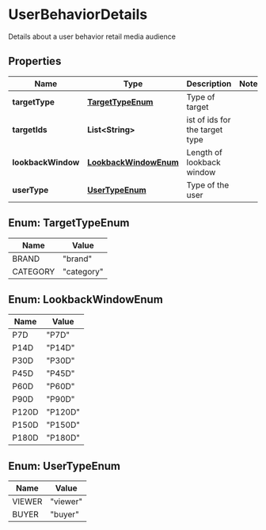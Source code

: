 

# UserBehaviorDetails

Details about a user behavior retail media audience

## Properties

Name | Type | Description | Notes
------------ | ------------- | ------------- | -------------
**targetType** | [**TargetTypeEnum**](#TargetTypeEnum) | Type of target | 
**targetIds** | **List&lt;String&gt;** | ist of ids for the target type | 
**lookbackWindow** | [**LookbackWindowEnum**](#LookbackWindowEnum) | Length of lookback window | 
**userType** | [**UserTypeEnum**](#UserTypeEnum) | Type of the user | 



## Enum: TargetTypeEnum

Name | Value
---- | -----
BRAND | &quot;brand&quot;
CATEGORY | &quot;category&quot;



## Enum: LookbackWindowEnum

Name | Value
---- | -----
P7D | &quot;P7D&quot;
P14D | &quot;P14D&quot;
P30D | &quot;P30D&quot;
P45D | &quot;P45D&quot;
P60D | &quot;P60D&quot;
P90D | &quot;P90D&quot;
P120D | &quot;P120D&quot;
P150D | &quot;P150D&quot;
P180D | &quot;P180D&quot;



## Enum: UserTypeEnum

Name | Value
---- | -----
VIEWER | &quot;viewer&quot;
BUYER | &quot;buyer&quot;



